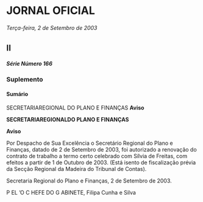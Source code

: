 # JORNAL OFICIAL

###### Terça-feira, 2 de Setembro de 2003

## II

##### Série Número 166

### **Suplemento**

#### **Sumário**

SECRETARIAREGIONAL DO PLANO E FINANÇAS
**Aviso**


**SECRETARIAREGIONALDO PLANO E FINANÇAS**


**Aviso**


Por Despacho de Sua Excelência o Secretário Regional do Plano e Finanças, datado de 2 de Setembro de 2003, foi autorizado
a renovação do contrato de trabalho a termo certo celebrado com Sílvia de Freitas, com efeitos a partir de 1 de Outubro de 2003.
(Está isento de fiscalização prévia da Secção Regional da Madeira do Tribunal de Contas).


Secretaria Regional do Plano e Finanças, 2 de Setembro de 2003.


P EL ’O C HEFE DO G ABINETE, Filipa Cunha e Silva

